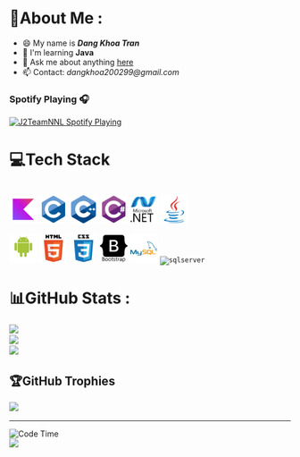 <!-- ✨**ABOUT ME**✨


- 😄 My name is **_Dang Khoa Tran_**
- 🔭 I'm learning **Java**
- 💬 Ask me about anything [here ](https://github.com/DGKA9/dgka9/issues)
- 📫 Contact: _dangkhoa200299@gmail.com_
<!-- - ⚡ Fun fact: ... -->
<!-- - 🌱 I’m currently learning ...
- 👯 I’m looking to collaborate on ...
- 🤔 I’m looking for help with ... -->

# 💫About Me :

- 😄 My name is **_Dang Khoa Tran_**
- 🔭 I'm learning **Java**
- 💬 Ask me about anything [here ](https://github.com/DGKA9/dgka9/issues)
- 📫 Contact: _dangkhoa200299@gmail.com_

### Spotify Playing 🎧
[<img src="https://spotify-playing-git-master.j2teamnnl.vercel.app/api/spotify-playing" alt="J2TeamNNL Spotify Playing" width="350" />](https://open.spotify.com/user/31ghget3jspvgpjwbv5pcwli3smab)

# 💻Tech Stack
<br>
<code><img height="50" alt="kotlin" src="https://raw.githubusercontent.com/devicons/devicon/master/icons/kotlin/kotlin-original.svg"></code>
<code><img height="50" alt="c" src="https://raw.githubusercontent.com/devicons/devicon/master/icons/c/c-original.svg"></code>
<code><img height="50" alt="cplusplus" src="https://raw.githubusercontent.com/devicons/devicon/master/icons/cplusplus/cplusplus-original.svg"></code>
<code><img height="50" alt="csharp" src="https://raw.githubusercontent.com/devicons/devicon/master/icons/csharp/csharp-original.svg"></code>
<code><img height="50" alt="dotnet" src="https://raw.githubusercontent.com/devicons/devicon/master/icons/dot-net/dot-net-original-wordmark.svg"></code>
<code><img height="50" alt="java" src="https://raw.githubusercontent.com/devicons/devicon/master/icons/java/java-original.svg"></code>
<br><br>
<code><img height="50" alt="android" src="https://raw.githubusercontent.com/devicons/devicon/master/icons/android/android-original-wordmark.svg"></code>
<code><img height="50" alt="html" src="https://raw.githubusercontent.com/devicons/devicon/master/icons/html5/html5-original-wordmark.svg"></code>
<code><img height="50" alt="css" src="https://raw.githubusercontent.com/devicons/devicon/master/icons/css3/css3-original-wordmark.svg"></code>
<code><img height="50" alt="bootstrap" src="https://raw.githubusercontent.com/devicons/devicon/master/icons/bootstrap/bootstrap-plain-wordmark.svg"></code>
<code><img height="50" alt="mysql" src="https://raw.githubusercontent.com/devicons/devicon/master/icons/mysql/mysql-original-wordmark.svg"></code>
<code><img height="50" alt="sqlserver" src="https://www.svgrepo.com/show/303229/microsoft-sql-server-logo.svg"></code>
<br>

# 📊GitHub Stats :

![](https://github-readme-stats.vercel.app/api?username=DGKA9&theme=gotham&hide_border=true&include_all_commits=true&count_private=true)<br/>
![](https://github-readme-streak-stats.herokuapp.com/?user=DGKA9&theme=gotham&hide_border=true)<br/>
![](https://github-readme-stats.vercel.app/api/top-langs/?username=DGKA9&theme=gotham&hide_border=true&include_all_commits=true&count_private=true&layout=compact)

## 🏆GitHub Trophies
![](https://github-trophies.vercel.app/?username=DGKA9&theme=radical&no-frame=false&no-bg=false&margin-w=4)

---
![Code Time](http://img.shields.io/badge/Code%20Time-3%2C834%20hrs%2055%20mins-blue)
<br>
[![](https://visitcount.itsvg.in/api?id=DGKA9&icon=5&color=11)](https://visitcount.itsvg.in)
